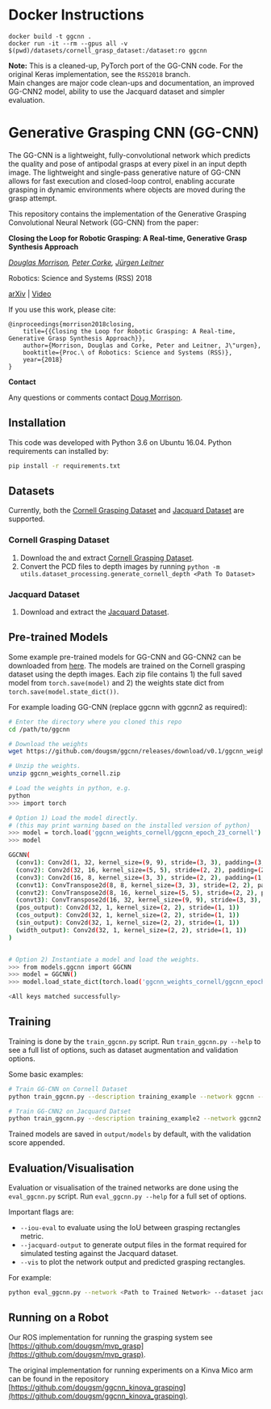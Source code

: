 # Docker Instructions
```shell
docker build -t ggcnn .
docker run -it --rm --gpus all -v $(pwd)/datasets/cornell_grasp_dataset:/dataset:ro ggcnn
```

**Note:** This is a cleaned-up, PyTorch port of the GG-CNN code.  For the original Keras implementation, see the `RSS2018` branch.  
Main changes are major code clean-ups and documentation, an improved GG-CNN2 model, ability to use the Jacquard dataset and simpler evaluation.    


# Generative Grasping CNN (GG-CNN)

The GG-CNN is a lightweight, fully-convolutional network which predicts the quality and pose of antipodal grasps at every pixel in an input depth image.  The lightweight and single-pass generative nature of GG-CNN allows for fast execution and closed-loop control, enabling accurate grasping in dynamic environments where objects are moved during the grasp attempt.

This repository contains the implementation of the Generative Grasping Convolutional Neural Network (GG-CNN) from the paper:

**Closing the Loop for Robotic Grasping: A Real-time, Generative Grasp Synthesis Approach**

*[Douglas Morrison](http://dougsm.com), [Peter Corke](http://petercorke.com), [Jürgen Leitner](http://juxi.net)*

Robotics: Science and Systems (RSS) 2018

[arXiv](https://arxiv.org/abs/1804.05172) | [Video](https://www.youtube.com/watch?v=7nOoxuGEcxA)

If you use this work, please cite:

```text
@inproceedings{morrison2018closing,
	title={{Closing the Loop for Robotic Grasping: A Real-time, Generative Grasp Synthesis Approach}},
	author={Morrison, Douglas and Corke, Peter and Leitner, J\"urgen},
	booktitle={Proc.\ of Robotics: Science and Systems (RSS)},
	year={2018}
}
```

**Contact**

Any questions or comments contact [Doug Morrison](mailto:doug.morrison@roboticvision.org).

## Installation

This code was developed with Python 3.6 on Ubuntu 16.04.  Python requirements can installed by:

```bash
pip install -r requirements.txt
```

## Datasets

Currently, both the [Cornell Grasping Dataset](http://pr.cs.cornell.edu/grasping/rect_data/data.php) and
[Jacquard Dataset](https://jacquard.liris.cnrs.fr/) are supported.

### Cornell Grasping Dataset

1. Download the and extract [Cornell Grasping Dataset](http://pr.cs.cornell.edu/grasping/rect_data/data.php). 
2. Convert the PCD files to depth images by running `python -m utils.dataset_processing.generate_cornell_depth <Path To Dataset>`

### Jacquard Dataset

1. Download and extract the [Jacquard Dataset](https://jacquard.liris.cnrs.fr/).

## Pre-trained Models

Some example pre-trained models for GG-CNN and GG-CNN2 can be downloaded from [here](https://github.com/dougsm/ggcnn/releases/tag/v0.1).  The models are trained on the Cornell grasping
dataset using the depth images.  Each zip file contains 1) the full saved model from `torch.save(model)` and 2) the weights state dict from `torch.save(model.state_dict())`. 

For example loading GG-CNN (replace ggcnn with ggcnn2 as required):

```bash
# Enter the directory where you cloned this repo
cd /path/to/ggcnn

# Download the weights
wget https://github.com/dougsm/ggcnn/releases/download/v0.1/ggcnn_weights_cornell.zip

# Unzip the weights.
unzip ggcnn_weights_cornell.zip

# Load the weights in python, e.g.
python
>>> import torch

# Option 1) Load the model directly.
# (this may print warning based on the installed version of python)
>>> model = torch.load('ggcnn_weights_cornell/ggcnn_epoch_23_cornell')
>>> model

GGCNN(
  (conv1): Conv2d(1, 32, kernel_size=(9, 9), stride=(3, 3), padding=(3, 3))
  (conv2): Conv2d(32, 16, kernel_size=(5, 5), stride=(2, 2), padding=(2, 2))
  (conv3): Conv2d(16, 8, kernel_size=(3, 3), stride=(2, 2), padding=(1, 1))
  (convt1): ConvTranspose2d(8, 8, kernel_size=(3, 3), stride=(2, 2), padding=(1, 1), output_padding=(1, 1))
  (convt2): ConvTranspose2d(8, 16, kernel_size=(5, 5), stride=(2, 2), padding=(2, 2), output_padding=(1, 1))
  (convt3): ConvTranspose2d(16, 32, kernel_size=(9, 9), stride=(3, 3), padding=(3, 3), output_padding=(1, 1))
  (pos_output): Conv2d(32, 1, kernel_size=(2, 2), stride=(1, 1))
  (cos_output): Conv2d(32, 1, kernel_size=(2, 2), stride=(1, 1))
  (sin_output): Conv2d(32, 1, kernel_size=(2, 2), stride=(1, 1))
  (width_output): Conv2d(32, 1, kernel_size=(2, 2), stride=(1, 1))
)


# Option 2) Instantiate a model and load the weights.
>>> from models.ggcnn import GGCNN
>>> model = GGCNN()
>>> model.load_state_dict(torch.load('ggcnn_weights_cornell/ggcnn_epoch_23_cornell_statedict.pt'))

<All keys matched successfully>

```

## Training

Training is done by the `train_ggcnn.py` script.  Run `train_ggcnn.py --help` to see a full list of options, such as dataset augmentation and validation options.

Some basic examples:

```bash
# Train GG-CNN on Cornell Dataset
python train_ggcnn.py --description training_example --network ggcnn --dataset cornell --dataset-path <Path To Dataset>

# Train GG-CNN2 on Jacquard Datset
python train_ggcnn.py --description training_example2 --network ggcnn2 --dataset jacquard --dataset-path <Path To Dataset>
```

Trained models are saved in `output/models` by default, with the validation score appended.

## Evaluation/Visualisation

Evaluation or visualisation of the trained networks are done using the `eval_ggcnn.py` script.  Run `eval_ggcnn.py --help` for a full set of options.

Important flags are:
* `--iou-eval` to evaluate using the IoU between grasping rectangles metric.
* `--jacquard-output` to generate output files in the format required for simulated testing against the Jacquard dataset.
* `--vis` to plot the network output and predicted grasping rectangles.

For example:

```bash
python eval_ggcnn.py --network <Path to Trained Network> --dataset jacquard --dataset-path <Path to Dataset> --jacquard-output --iou-eval
```


## Running on a Robot

Our ROS implementation for running the grasping system see [https://github.com/dougsm/mvp_grasp](https://github.com/dougsm/mvp_grasp).

The original implementation for running experiments on a Kinva Mico arm can be found in the repository [https://github.com/dougsm/ggcnn_kinova_grasping](https://github.com/dougsm/ggcnn_kinova_grasping).

